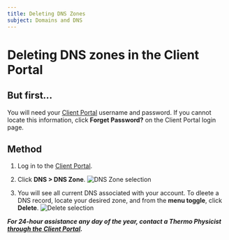```yaml
---
title: Deleting DNS Zones
subject: Domains and DNS
---
```


# Deleting DNS zones in the Client Portal

## But first...
You will need your [Client Portal](https://core.thermo.io/login/) username and password. If you cannot locate this information, click **Forget Password?** on the Client Portal login page.

## Method
1. Log in to the [Client Portal](https://core.thermo.io/login/).
2. Click **DNS > DNS Zone**.
   ![DNS Zone selection](https://raw.githubusercontent.com/thermoio/docs/master/images/editing-dns-zones/2017-11-14_17-42-38.png)

3. You will see all current DNS associated with your account. To dleete a DNS record, locate your desired zone, and from the **menu toggle**, click **Delete**.
   ![Delete selection](https://raw.githubusercontent.com/thermoio/docs/master/images/editing-dns-zones/2017-11-14_17-48-32.png)


**_For 24-hour assistance any day of the year, contact a Thermo Physicist [through the Client Portal](https://core.thermo.io/login/)._**
